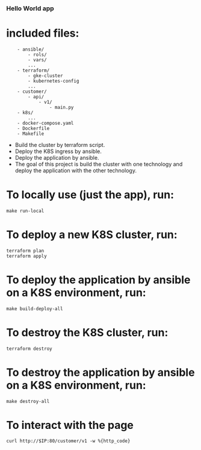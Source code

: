 ### Hello World app
# included files:
```
    - ansible/
        - rols/
        - vars/
        ...
    - terraform/
        - gke-cluster
        - kubernetes-config
        ...
    - customer/
        - api/
            - v1/
                - main.py
    - k8s/
        ...
    - docker-compose.yaml
    - Dockerfile
    - Makefile
```
- Build the cluster by terraform script.
- Deploy the K8S ingress by ansible.
- Deploy the application by ansible.
- The goal of this project is build the cluster with
    one technology and deploy the application with the other technology.
# To locally use (just the app), run:
```
make run-local
```
# To deploy a new K8S cluster, run:
```
terraform plan
terraform apply
```
# To deploy the application by ansible on a K8S environment, run:
```
make build-deploy-all
```
# To destroy the K8S cluster, run:
```
terraform destroy
```
# To destroy the application by ansible on a K8S environment, run:
```
make destroy-all
```
# To interact with the page
```
curl http://$IP:80/customer/v1 -w %{http_code}
```